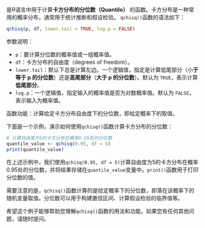 是R语言中用于计算**卡方分布的分位数（Quantile）** 的函数。卡方分布是一种常用的概率分布，通常用于统计推断和假设检验。
`qchisq()`函数的语法如下：
```R
qchisq(p, df, lower.tail = TRUE, log.p = FALSE)
```
参数说明：
- `p`：要计算分位数的概率值或一组概率值。
- `df`：卡方分布的自由度（degrees of freedom）。
- `lower.tail`：默认下总是计算左边。一个逻辑值，指定是计算低尾部分（小**于等于 p 的分位数**）还是**高尾部分**（**大于 p 的分位数**）。默认为 `TRUE`，表示计算**低尾部分**。
- `log.p`：一个逻辑值，指定输入的概率值是否为对数概率值。默认为 `FALSE`，表示输入为概率值。

函数功能：计算给定卡方分布自由度下的分位数，即给定概率下的取值。

下面是一个示例，演示如何使用`qchisq()`函数计算卡方分布的分位数：
```R
# 计算自由度为5的卡方分布在概率0.95处的分位数
quantile_value <- qchisq(0.95, df = 5)
print(quantile_value)
```
在上述示例中，我们使用`qchisq(0.95, df = 5)`计算自由度为5的卡方分布在概率0.95处的分位数，并将结果存储在`quantile_value`变量中。`print()`函数用于打印分位数的值。

需要注意的是，`qchisq()`函数计算的是给定概率下的分位数，即落在该概率下的随机变量取值。分位数可以用于构建置信区间、计算假设检验的临界值等。

希望这个例子能够帮助您理解`qchisq()`函数的用法和功能。如果您有任何其他问题，请随时提问。